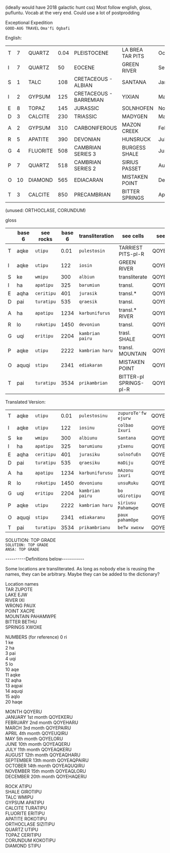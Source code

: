 (ideally would have 2018 galactic hunt css)
Most follow english, gloss, pufluntu. Vocab at the very end. Could use a lot of postprodding

Exceptional Expedition  
`GOOD-AUG TRAVEL`
`Oma'fi Ogbafi`

English:

|   | |  | | |  |  |
|---|----|----------|------|------------------------|------------------|-----------|
| T | 7  | QUARTZ   | 0.04 | PLEISTOCENE            | LA BREA TAR PITS | October   |
| I | 7  | QUARTZ   | 50   | EOCENE                 | GREEN RIVER      | September |
| S | 1  | TALC     | 108  | CRETACEOUS - ALBIAN    | SANTANA          | January   |
| I | 2  | GYPSUM   | 125  | CRETACEOUS - BARREMIAN | YIXIAN           | March     |
| E | 8  | TOPAZ    | 145  | JURASSIC               | SOLNHOFEN        | November  |
| D | 3  | CALCITE  | 230  | TRIASSIC               | MADYGEN          | May       |
| A | 2  | GYPSUM   | 310  | CARBONIFEROUS          | MAZON CREEK      | February  |
| R | 5  | APATITE  | 390  | DEVONIAN               | HUNSRUCK         | July      |
| G | 4  | FLUORITE | 508  | CAMBRIAN SERIES 3      | BURGESS SHALE    | June      |
| P | 7  | QUARTZ   | 518  | CAMBRIAN SERIES 2      | SIRIUS PASSET    | August    |
| O | 10 | DIAMOND  | 565  | EDIACARAN              | MISTAKEN POINT   | December  |
| T | 3  | CALCITE  | 850  | PRECAMBRIAN            | BITTER SPRINGS   | April     |

(unused: ORTHOCLASE, CORUNDUM)

gloss

|   | base 6   | see rocks | base 6   | transliteration  | see cells  |  see months  |
|---|----|----------|------|------------------------|------------------|-----------|
| T | aqke  | `utipu`   | 0.01 | `pulestosin`  | TARRIEST PITS-pl-R | QOYEAQUQIRU   |
| I | aqke  | `utipu`   | 122   | `iosin`      | GREEN RIVER   | QOYEAQPAIRU |
| S | ke  | `wmipu`    | 300  | `albiun`    | transliterate    | QOYEKERU   |
| I | ha  | `apatipu`  | 325  | `barumiun` | transl. | QOYEPAIRU    |
| E | aqha  | `ceritipu`   | 401  | `jurasik`       | transl.*       | QOYEAQLORU |
| D | pai  | `turatipu`  | 535  | `qraesik`          | transl.   | QOYELORU |
| A | ha  | `apatipu`   | 1234  | `karbunifurus`    | transl.*  RIVER   | QOYEHARU |
| R | lo  | `rokotipu` | 1450  | `devoniun`             | transl.     | QOYEAQKERU      |
| G | uqi  | `eritipu` | 2204  | `kambrian pairu`     | trasl. SHALE    | QOYEAQERU |
| P | aqke  | `utipu`   | 2222  | `kambrian haru`  | transl. MOUNTAIN | QOYEAQHARU |
| O | aquqi | `stipu`  | 2341  | `ediakaran`            | MISTAKEN POINT   | QOYEHAQERU    |
| T | pai  | `turatipu`  | 3534  | `prikambrian`  | BITTER-pl SPRINGS-pl-R   | QOYEUQIRU   |


Translated Version:

|   |    |  |    |  |  |   |
|---|----|----------|------|------------------------|------------------|-----------|
| T | aqke  | `utipu`   | 0.01 | `pulestosinu`  | `zupuroTe'fw ejurw` | QOYEAQUQIRU   |
| I | aqke  | `utipu`   | 122   | `iosinu`      | `colbao Ixuri`     | QOYEAQPAIRU |
| S | ke  | `wmipu`    | 300  | `albiunu`    | `Santana`        | QOYEKERU   |
| I | ha  | `apatipu`  | 325  | `barumiunu` | `yIxenu`  | QOYEPAIRU    |
| E | aqha  | `ceritipu`   | 401  | `jurasiku`       | `solnofuEn`        | QOYEAQLORU |
| D | pai  | `turatipu`  | 535  | `qraesiku`          | `maDiju`    | QOYELORU |
| A | ha  | `apatipu`   | 1234  | `karbunifurusu`    | `mAzonu ixuri`      | QOYEHARU |
| R | lo  | `rokotipu` | 1450  | `devoniunu`             | `unsuRuku`         | QOYEAQKERU      |
| G | uqi  | `eritipu` | 2204  | `kambrian pairu`     | `bo uGirotipu `    | QOYEAQERU |
| P | aqke  | `utipu`   | 2222  | `kambrian haru`  | `siriusu Pahamwpe` | QOYEAQHARU |
| O | aquqi | `stipu`  | 2341  | `ediakaranu`            | `paux pahamOpe`   | QOYEHAQERU    |
| T | pai  | `turatipu`  | 3534  | `prikambrianu`  | `beTw xwoxw`   | QOYEUQIRU   |


SOLUTION:  TOP GRADE  
`SOLUTION: TOP GRADE`  
`ANSA: TOP GRADE`  

----------Definitions below-----------

Some locations are transliterated. As long as nobody else is reusing the names,
they can be arbitrary. Maybe they can be added to the dictionary?

Location names  
TAR	 ZUPOTE  
LAKE	 EJW  
RIVER	 IXI  
WRONG    PAUX   
POINT	 XACPE  
MOUNTAIN PAHAMWPE  
BITTER	 BETHU  
SPRINGS	 XWOXE  

NUMBERS (for reference)
0 ri  
1 ke  
2 ha  
3 pai  
4 uqi  
5 lo  
10 aqe  
11 aqke  
12 aqha  
13 aqpai  
14 aquqi  
15 aqlo  
20 haqe  

MONTH      QOYERU  
JANUARY    1st month QOYEKERU  
FEBRUARY   2nd month QOYEHARU  
MARCH      3rd month QOYEPAIRU  
APRIL      4th month QOYEUQIRU  
MAY        5th month QOYELORU  
JUNE       10th month QOYEAQERU  
JULY       11th month QOYEAQKERU  
AUGUST     12th month QOYEAQHARU  
SEPTEMBER  13th month QOYEAQPAIRU  
OCTOBER    14th month QOYEAQUQIRU  
NOVEMBER   15th month QOYEAQLORU  
DECEMBER   20th month QOYEHAQERU  


ROCK         ATIPU  
SHALE        GIROTIPU  
TALC         WMIPU  
GYPSUM       APATIPU  
CALCITE      TURATIPU  
FLUORITE     ERITIPU  
APATITE      ROKOTIPU  
ORTHOCLASE   SIZITIPU  
QUARTZ       UTIPU  
TOPAZ        CERITIPU  
CORUNDUM     KOKOTIPU  
DIAMOND      STIPU  

